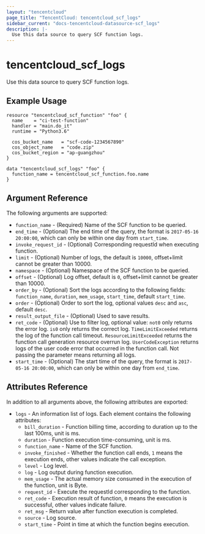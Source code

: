 ```yaml
---
layout: "tencentcloud"
page_title: "TencentCloud: tencentcloud_scf_logs"
sidebar_current: "docs-tencentcloud-datasource-scf_logs"
description: |-
  Use this data source to query SCF function logs.
---
```


# tencentcloud_scf_logs

Use this data source to query SCF function logs.

## Example Usage

```hcl
resource "tencentcloud_scf_function" "foo" {
  name    = "ci-test-function"
  handler = "main.do_it"
  runtime = "Python3.6"

  cos_bucket_name   = "scf-code-1234567890"
  cos_object_name   = "code.zip"
  cos_bucket_region = "ap-guangzhou"
}

data "tencentcloud_scf_logs" "foo" {
  function_name = tencentcloud_scf_function.foo.name
}
```

## Argument Reference

The following arguments are supported:

* `function_name` - (Required) Name of the SCF function to be queried.
* `end_time` - (Optional) The end time of the query, the format is `2017-05-16 20:00:00`, which can only be within one day from `start_time`.
* `invoke_request_id` - (Optional) Corresponding requestId when executing function.
* `limit` - (Optional) Number of logs, the default is `10000`, offset+limit cannot be greater than 10000.
* `namespace` - (Optional) Namespace of the SCF function to be queried.
* `offset` - (Optional) Log offset, default is `0`, offset+limit cannot be greater than 10000.
* `order_by` - (Optional) Sort the logs according to the following fields: `function_name`, `duration`, `mem_usage`, `start_time`, default `start_time`.
* `order` - (Optional) Order to sort the log, optional values `desc` and `asc`, default `desc`.
* `result_output_file` - (Optional) Used to save results.
* `ret_code` - (Optional) Use to filter log, optional value: `not0` only returns the error log. `is0` only returns the correct log. `TimeLimitExceeded` returns the log of the function call timeout. `ResourceLimitExceeded` returns the function call generation resource overrun log. `UserCodeException` returns logs of the user code error that occurred in the function call. Not passing the parameter means returning all logs.
* `start_time` - (Optional) The start time of the query, the format is `2017-05-16 20:00:00`, which can only be within one day from `end_time`.

## Attributes Reference

In addition to all arguments above, the following attributes are exported:

* `logs` - An information list of logs. Each element contains the following attributes:
  * `bill_duration` - Function billing time, according to duration up to the last 100ms, unit is ms.
  * `duration` - Function execution time-consuming, unit is ms.
  * `function_name` - Name of the SCF function.
  * `invoke_finished` - Whether the function call ends, `1` means the execution ends, other values indicate the call exception.
  * `level` - Log level.
  * `log` - Log output during function execution.
  * `mem_usage` - The actual memory size consumed in the execution of the function, unit is Byte.
  * `request_id` - Execute the requestId corresponding to the function.
  * `ret_code` - Execution result of function, `0` means the execution is successful, other values indicate failure.
  * `ret_msg` - Return value after function execution is completed.
  * `source` - Log source.
  * `start_time` - Point in time at which the function begins execution.


